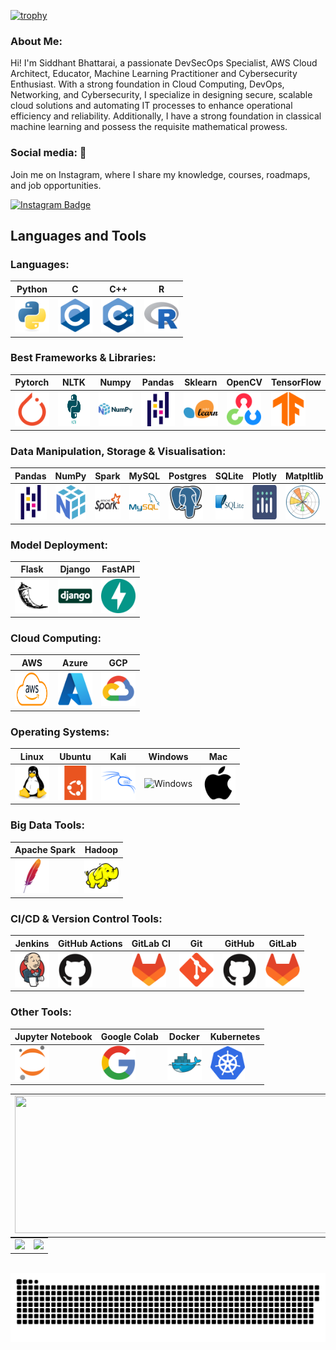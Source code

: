 [![trophy](https://github-profile-trophy.vercel.app/?username=siddhantbhattarai&title=Stars,Followers,Commits,Repositories,MultipleLang,PullRequest&theme=onedark)](https://github.com/ryo-ma/github-profile-trophy)
  
### About Me:    
Hi! I'm Siddhant Bhattarai, a passionate DevSecOps Specialist, AWS Cloud Architect, Educator, Machine Learning Practitioner and Cybersecurity Enthusiast. With a strong foundation in Cloud Computing, DevOps, Networking, and Cybersecurity, I specialize in designing secure, scalable cloud solutions and automating IT processes to enhance operational efficiency and reliability. Additionally, I have a strong foundation in classical machine learning and possess the requisite mathematical prowess.
       
   
### Social media: 📡    
Join me on Instagram, where I share my knowledge, courses, roadmaps, and job opportunities. 

[![Instagram Badge](https://img.shields.io/badge/Instagram-purple?style=for-the-badge&logo=instagram&logoColor=white)](https://www.instagram.com/siddhantacademy101)


## Languages and Tools 
<div>

### Languages:
| Python | C | C++ | R |
|--------|---|-----|---|
| <img src="https://github.com/devicons/devicon/blob/master/icons/python/python-original.svg" title="Python" alt="Python" width="55" height="55"/> | <img src="https://github.com/devicons/devicon/blob/master/icons/c/c-original.svg" title="C" alt="C" width="55" height="55"/> | <img src="https://github.com/devicons/devicon/blob/master/icons/cplusplus/cplusplus-original.svg" title="C++" alt="C++" width="55" height="55"/> | <img src="https://github.com/devicons/devicon/blob/master/icons/r/r-original.svg" title="R" alt="R" width="55" height="55"/> |


### Best Frameworks & Libraries:

| Pytorch | NLTK | Numpy | Pandas | Sklearn | OpenCV |TensorFlow |
|----------|----------|----------|----------|----------|----------|----------|
|  <img src="https://github.com/devicons/devicon/blob/master/icons/pytorch/pytorch-original.svg" title="Pytorch"  alt="Pytorch" width="55" height="55"/>| <img src="https://github.com/siddhantbhattarai/siddhantbhattarai/blob/main/assets/nltk.png?raw=true" title="NLTK" alt="NLTK" width="55" height="55"/> |  <img src="https://github.com/devicons/devicon/blob/master/icons/numpy/numpy-original-wordmark.svg" title="Numpy" alt="Numpy" width="55" height="55"/>|  <img src="https://github.com/devicons/devicon/blob/master/icons/pandas/pandas-original.svg" title="Pandas" alt="Pandas" width="55" height="55"/>|  <img src="https://github.com/devicons/devicon/blob/master/icons/scikitlearn/scikitlearn-original.svg" title="Sklearn" alt="sklearn" width="55" height="55"/>| <img src="https://github.com/devicons/devicon/blob/master/icons/opencv/opencv-original.svg" title="mpl" alt="OpenCv" width="55" height="55"/>|<img src="https://github.com/devicons/devicon/blob/master/icons/tensorflow/tensorflow-original.svg" title="TensorFlow" alt="TensorFlow" width="55" height="55"/> |



### Data Manipulation, Storage & Visualisation:

| Pandas | NumPy | Spark | MySQL | Postgres | SQLite | Plotly | Matpltlib | Seaborn | 
|----------|----------|----------|----------|----------|----------|----------|----------|----------|
| <img src="https://github.com/devicons/devicon/blob/master/icons/pandas/pandas-original.svg" title="Pandas" alt="Pandas" width="55" height="55"/> | <img src="https://github.com/devicons/devicon/blob/master/icons/numpy/numpy-original.svg" title="NumPy" alt="NumPy" width="55" height="55"/> | <img src="https://github.com/devicons/devicon/blob/master/icons/apachespark/apachespark-original-wordmark.svg" title="Spark" alt="Spark" width="55" height="55"/>|<img src="https://github.com/devicons/devicon/blob/master/icons/mysql/mysql-original-wordmark.svg" title="MySQL" alt="MySQL" width="55" height="55"/>|<img src="https://github.com/devicons/devicon/blob/master/icons/postgresql/postgresql-original.svg" title="pg" alt="pg" width="55" height="55"/>|<img src="https://github.com/devicons/devicon/blob/master/icons/sqlite/sqlite-original-wordmark.svg" title="SQLite" alt="SQLite" width="55" height="55"/>|<img src="https://github.com/devicons/devicon/blob/master/icons/plotly/plotly-original.svg" title="plotly" alt="pltly" width="55" height="55"/> | <img src="https://github.com/devicons/devicon/blob/master/icons/matplotlib/matplotlib-original.svg" title="plotly" alt="pltly" width="55" height="55"/> | <img src="https://github.com/siddhantbhattarai/siddhantbhattarai/blob/main/assets/seaborn.png?raw=true" title="Seaborn" alt="Seaborn" width="55" height="55"/> |

### Model Deployment:

| Flask | Django | FastAPI |
|-------|--------|---------|
| <img src="https://github.com/devicons/devicon/blob/master/icons/flask/flask-original.svg" title="Flask" alt="Flask" width="55" height="55"/> | <img src="https://github.com/siddhantbhattarai/siddhantbhattarai/blob/main/assets/django.png?raw=true" title="Django" alt="Django" width="55" height="55"/> | <img src="https://github.com/devicons/devicon/blob/master/icons/fastapi/fastapi-original.svg" title="FastAPI" alt="FastAPI" width="55" height="55"/> |

### Cloud Computing:

| AWS | Azure | GCP |
|-----|-------|-----|
| <img src="https://github.com/siddhantbhattarai/siddhantbhattarai/blob/main/assets/aws.png?raw=true" title="AWS" alt="AWS" width="55" height="55"/> | <img src="https://github.com/devicons/devicon/blob/master/icons/azure/azure-original.svg" title="Azure" alt="Azure" width="55" height="55"/> | <img src="https://github.com/devicons/devicon/blob/master/icons/googlecloud/googlecloud-original.svg" title="GCP" alt="GCP" width="55" height="55"/> |


### Operating Systems:

| Linux | Ubuntu | Kali | Windows | Mac |
|-------|--------|------|---------|-----|
| <img src="https://github.com/devicons/devicon/blob/master/icons/linux/linux-original.svg" title="Linux" alt="Linux" width="55" height="55"/> | <img src="https://github.com/devicons/devicon/blob/master/icons/ubuntu/ubuntu-original.svg" title="Ubuntu" alt="Ubuntu" width="55" height="55"/> | <img src="https://github.com/canaleal/devicon/blob/new-icon-kali-linux/icons/kalilinux/kalilinux-original-wordmark.svg" title="Kali" alt="Kali" width="55" height="55"/> | <img src="https://github.com/devicons/devicon/blob/master/icons/windows/windows-original.svg" title="Windows" alt="Windows" width="55" height="55"/> | <img src="https://github.com/devicons/devicon/blob/master/icons/apple/apple-original.svg" title="Mac" alt="Mac" width="55" height="55"/> |

### Big Data Tools:

| Apache Spark | Hadoop |
|--------------|--------|
| <img src="https://github.com/devicons/devicon/blob/master/icons/apache/apache-original.svg" title="Apache Spark" alt="Apache Spark" width="55" height="55"/> | <img src="https://github.com/devicons/devicon/blob/master/icons/hadoop/hadoop-original.svg" title="Hadoop" alt="Hadoop" width="55" height="55"/> |

### CI/CD & Version Control Tools:

| Jenkins | GitHub Actions | GitLab CI | Git | GitHub | GitLab |
|---------|----------------|-----------|-----|--------|--------|
| <img src="https://github.com/devicons/devicon/blob/master/icons/jenkins/jenkins-original.svg" title="Jenkins" alt="Jenkins" width="55" height="55"/> | <img src="https://github.com/devicons/devicon/blob/master/icons/github/github-original.svg" title="GitHub Actions" alt="GitHub Actions" width="55" height="55"/> | <img src="https://github.com/devicons/devicon/blob/master/icons/gitlab/gitlab-original.svg" title="GitLab CI" alt="GitLab CI" width="55" height="55"/> | <img src="https://github.com/devicons/devicon/blob/master/icons/git/git-original.svg" title="Git" alt="Git" width="55" height="55"/> | <img src="https://github.com/devicons/devicon/blob/master/icons/github/github-original.svg" title="GitHub" alt="GitHub" width="55" height="55"/> | <img src="https://github.com/devicons/devicon/blob/master/icons/gitlab/gitlab-original.svg" title="GitLab" alt="GitLab" width="55" height="55"/> |

### Other Tools:

| Jupyter Notebook | Google Colab | Docker | Kubernetes |
|------------------|--------------|--------|------------|
| <img src="https://github.com/devicons/devicon/blob/master/icons/jupyter/jupyter-original.svg" title="Jupyter Notebook" alt="Jupyter Notebook" width="55" height="55"/> | <img src="https://github.com/devicons/devicon/blob/master/icons/google/google-original.svg" title="Google Colab" alt="Google Colab" width="55" height="55"/> | <img src="https://github.com/devicons/devicon/blob/master/icons/docker/docker-original.svg" title="Docker" alt="Docker" width="55" height="55"/> | <img src="https://github.com/devicons/devicon/blob/master/icons/kubernetes/kubernetes-plain.svg" title="Kubernetes" alt="Kubernetes" width="55" height="55"/> |
  
<table style="margin: auto;">
    <tr>
        <td align="center">
            <img width="800" height="220" src="https://streak-stats.demolab.com?user=siddhantbhattarai&theme=highcontrast&hide_border=true&border_radius=5&card_width=800">
        </td>
    </tr>
</table>

<div style="text-align: center;">
    <table style="margin: auto;">
        <tr>
            <td>
                <img src="https://github-readme-stats.vercel.app/api?username=siddhantbhattarai&count_private=true&show_icons=true&theme=tokyonight"/>
            </td>
            <td>
                <img src="https://github-readme-stats.vercel.app/api/top-langs/?username=siddhantbhattarai&langs_count=10&layout=compact&hide=php,scss,css,html,batchfile,gherkin,freemarker,xslt,tsql,ruby"/>
            </td>
        </tr>
    </table>
</div>

<div id="header" align="center">
  <img src="https://komarev.com/ghpvc/?username=siddhantbhattarai&style=for-the-badge&color=orange" alt=""/>
</div>

<p align="center">
 <img width="1000" src="assets/github-snake.svg" alt="snake"/>
</p>


